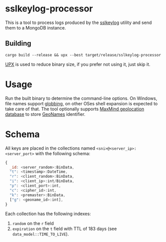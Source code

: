 # sslkeylog-processor
This is a tool to process logs produced by the [sslkeylog](https://github.com/drivenet/sslkeylog) utility and send them to a MongoDB instance.

## Building
`cargo build --release && upx --best target/release/sslkeylog-processor`

[UPX](https://github.com/upx/upx) is used to reduce binary size, if you prefer not using it, just skip it.

# Usage
Run the built binary to determine the command-line options.
On Windows, file names support [globbing](https://docs.rs/glob/), on other OSes shell expansion is expected to take care of that.
The tool optionally supports [MaxMind geolocation database](https://www.maxmind.com/en/geoip2-databases) to store [GeoNames](https://www.geonames.org/) identifier.

# Schema
All keys are placed in the collections named `<sni>@<server_ip>:<server_port>` with the following schema:
```javascript
{
  _id: <server_random>:BinData,
  "t": <timestamp>:DateTime,
  "r": <client_random>:BinData,
  "i": <client_ip>:int/BinData,
  "p": <client_port>:int,
  "c": <cipher_id>:int,
  "k": <premaster>:BinData,
  ["g": <geoname_id>:int],
}
```
Each collection has the following indexes:
1. `random` on the `r` field
2. `expiration` on the `t` field with TTL of 183 days (see `data_model::TIME_TO_LIVE`).
